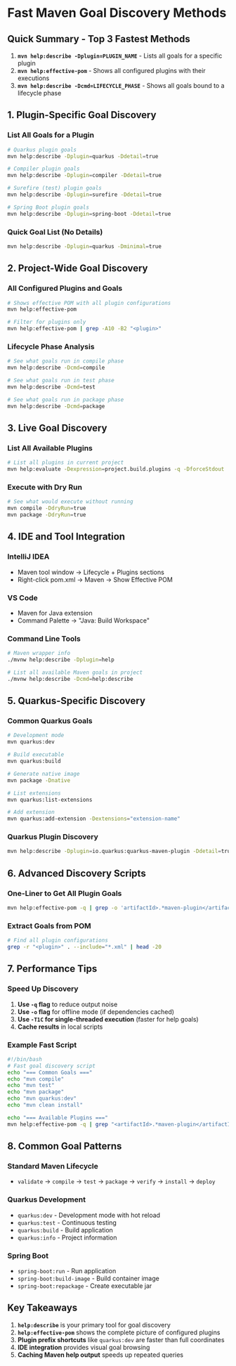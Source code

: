 # Fast Maven Goal Discovery Methods

## Quick Summary - Top 3 Fastest Methods

1. **`mvn help:describe -Dplugin=PLUGIN_NAME`** - Lists all goals for a specific plugin
2. **`mvn help:effective-pom`** - Shows all configured plugins with their executions
3. **`mvn help:describe -Dcmd=LIFECYCLE_PHASE`** - Shows all goals bound to a lifecycle phase

## 1. Plugin-Specific Goal Discovery

### List All Goals for a Plugin
```bash
# Quarkus plugin goals
mvn help:describe -Dplugin=quarkus -Ddetail=true

# Compiler plugin goals  
mvn help:describe -Dplugin=compiler -Ddetail=true

# Surefire (test) plugin goals
mvn help:describe -Dplugin=surefire -Ddetail=true

# Spring Boot plugin goals
mvn help:describe -Dplugin=spring-boot -Ddetail=true
```

### Quick Goal List (No Details)
```bash
mvn help:describe -Dplugin=quarkus -Dminimal=true
```

## 2. Project-Wide Goal Discovery

### All Configured Plugins and Goals
```bash
# Shows effective POM with all plugin configurations
mvn help:effective-pom

# Filter for plugins only
mvn help:effective-pom | grep -A10 -B2 "<plugin>"
```

### Lifecycle Phase Analysis
```bash
# See what goals run in compile phase
mvn help:describe -Dcmd=compile

# See what goals run in test phase
mvn help:describe -Dcmd=test

# See what goals run in package phase
mvn help:describe -Dcmd=package
```

## 3. Live Goal Discovery

### List All Available Plugins
```bash
# List all plugins in current project
mvn help:evaluate -Dexpression=project.build.plugins -q -DforceStdout
```

### Execute with Dry Run
```bash
# See what would execute without running
mvn compile -DdryRun=true
mvn package -DdryRun=true
```

## 4. IDE and Tool Integration

### IntelliJ IDEA
- Maven tool window → Lifecycle + Plugins sections
- Right-click pom.xml → Maven → Show Effective POM

### VS Code
- Maven for Java extension
- Command Palette → "Java: Build Workspace"

### Command Line Tools
```bash
# Maven wrapper info
./mvnw help:describe -Dplugin=help

# List all available Maven goals in project
./mvnw help:describe -Dcmd=help:describe
```

## 5. Quarkus-Specific Discovery

### Common Quarkus Goals
```bash
# Development mode
mvn quarkus:dev

# Build executable
mvn quarkus:build

# Generate native image  
mvn package -Dnative

# List extensions
mvn quarkus:list-extensions

# Add extension
mvn quarkus:add-extension -Dextensions="extension-name"
```

### Quarkus Plugin Discovery
```bash
mvn help:describe -Dplugin=io.quarkus:quarkus-maven-plugin -Ddetail=true
```

## 6. Advanced Discovery Scripts

### One-Liner to Get All Plugin Goals
```bash
mvn help:effective-pom -q | grep -o 'artifactId>.*maven-plugin</artifactId' | sed 's/artifactId>//g' | sed 's/<.*//g' | while read plugin; do echo "=== $plugin ==="; mvn help:describe -Dplugin=$plugin 2>/dev/null | grep "Goal:"; done
```

### Extract Goals from POM
```bash
# Find all plugin configurations
grep -r "<plugin>" . --include="*.xml" | head -20
```

## 7. Performance Tips

### Speed Up Discovery
1. **Use `-q` flag** to reduce output noise
2. **Use `-o` flag** for offline mode (if dependencies cached)
3. **Use `-T1C` for single-threaded execution** (faster for help goals)
4. **Cache results** in local scripts

### Example Fast Script
```bash
#!/bin/bash
# Fast goal discovery script
echo "=== Common Goals ==="
echo "mvn compile"
echo "mvn test" 
echo "mvn package"
echo "mvn quarkus:dev"
echo "mvn clean install"

echo "=== Available Plugins ==="
mvn help:effective-pom -q | grep "<artifactId>.*maven-plugin</artifactId>" | sort -u
```

## 8. Common Goal Patterns

### Standard Maven Lifecycle
- `validate` → `compile` → `test` → `package` → `verify` → `install` → `deploy`

### Quarkus Development
- `quarkus:dev` - Development mode with hot reload
- `quarkus:test` - Continuous testing
- `quarkus:build` - Build application
- `quarkus:info` - Project information

### Spring Boot
- `spring-boot:run` - Run application
- `spring-boot:build-image` - Build container image
- `spring-boot:repackage` - Create executable jar

## Key Takeaways

1. **`help:describe`** is your primary tool for goal discovery
2. **`help:effective-pom`** shows the complete picture of configured plugins
3. **Plugin prefix shortcuts** like `quarkus:dev` are faster than full coordinates
4. **IDE integration** provides visual goal browsing
5. **Caching Maven help output** speeds up repeated queries